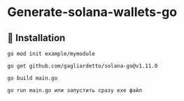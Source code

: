 # Generate-solana-wallets-go
<h2>🚀 Installation</h2>

```
go mod init example/mymodule

go get github.com/gagliardetto/solana-go@v1.11.0

go build main.go

go run main.go или запустить сразу exe файл
```
